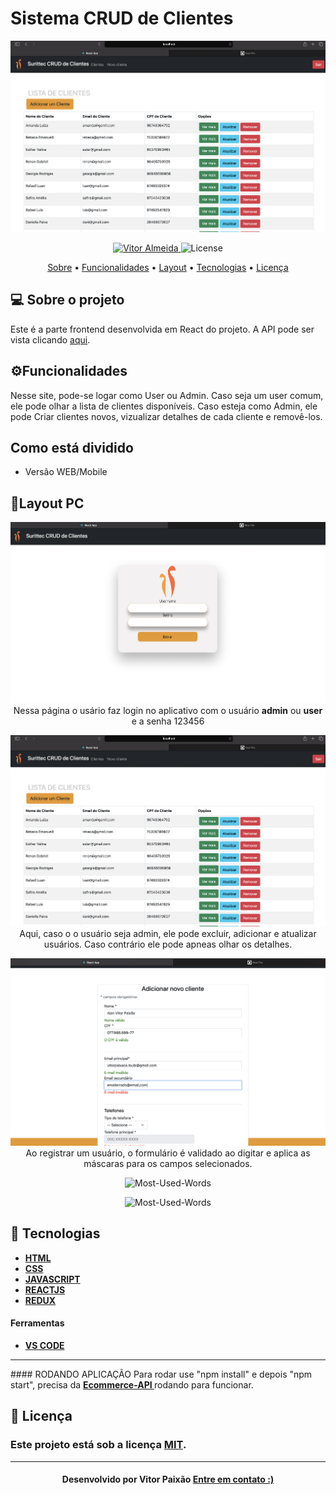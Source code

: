 

<p align="center">
  <h1> Sistema CRUD de Clientes  </h1>
   <img src="https://github.com/vitorpaixaoa/React-CRUD-frontend/blob/master/public/project-imgs/Lista-de-Clientes.png" alt="Clientes" />
</p>

<!-- Badges -->
<p align="center">
   <a href="https://www.linkedin.com/in/alan-vitor-paix%C3%A3o-almeida-44651117b/">
      <img alt="Vitor Almeida" src="https://img.shields.io/badge/-Vitor Paixão-blue?style=flat&logo=Linkedin&logoColor=bluee" />
   </a>
  <img alt="License" src="https://img.shields.io/badge/license-MIT-blue">
</p>

<!-- Indice-->
<p align="center">
 <a href="#-sobre-o-projeto">Sobre</a> •
 <a href="#-Funcionalidades">Funcionalidades</a> • 
 <a href="#-Layout">Layout</a> •  
 <a href="#-Tecnologias">Tecnologias</a> • 
 <a href="#-licença">Licença</a>
</p>

<!--Sobre o projeto-->
## 💻 Sobre o projeto

Este é a parte frontend desenvolvida em React do projeto. A API pode ser vista clicando <a href="https://github.com/vitorpaixaoa/springboot-backend">aqui</a>.
<!--Funcionalidades-->
## ⚙️Funcionalidades

   Nesse site, pode-se logar como User ou Admin. Caso seja um user comum, ele pode olhar a lista de clientes disponíveis. Caso esteja como Admin, ele pode Criar clientes novos, vizualizar detalhes de cada cliente e removê-los.

<!--Funcionalidades-->
## Como está dividido
 - Versão WEB/Mobile

<!--layout-->
## 🎨Layout PC

<p align="center">
   <img src="https://github.com/vitorpaixaoa/React-CRUD-frontend/blob/master/public/project-imgs/Pagina-de-Login.png" alt="Página de Login" />
  Nessa página o usário faz login no aplicativo com o usuário <strong>admin</strong> ou <strong>user</strong> e a senha 123456
  
</p>
<p align="center">
   <img src="https://github.com/vitorpaixaoa/React-CRUD-frontend/blob/master/public/project-imgs/Lista-de-Clientes.png" alt="Most-Used-Words" />
    Aqui, caso o o usuário seja admin, ele pode excluir, adicionar e atualizar usuários. Caso contrário ele pode apneas olhar os detalhes.
</p>
<p align="center">
   <img src="https://github.com/vitorpaixaoa/React-CRUD-frontend/blob/master/public/project-imgs/Registrar-Cliente-Validacao.png" alt="Most-Used-Words" />
    Ao registrar um usuário, o formulário é validado ao digitar e aplica as máscaras para os campos selecionados.
</p>
<p align="center">
   <img src="https://github.com/vitorpaixaoa/siteEcommerce/blob/master/static/img-site/checkout.png" alt="Most-Used-Words" />
</p>
<p align="center">
   <img src="https://github.com/vitorpaixaoa/siteEcommerce/blob/master/static/img-site/area-cliente.png" alt="Most-Used-Words" />
</p>

<!--layout-->
## 🚀  Tecnologias
- [**HTML** ]()
- [**CSS**]()
- [**JAVASCRIPT**]()
- [**REACTJS**]()
- [**REDUX**]()



#### Ferramentas
- [**VS CODE**]()
<hr/>
#### RODANDO APLICAÇÃO
Para rodar use "npm install" e depois "npm start", precisa da <a href="https://github.com/vitorpaixaoa/api_rest_ecommerce"> <strong> Ecommerce-API </strong> </a> rodando para funcionar.

<!--License session-->
## 📝 Licença
### Este projeto está sob a licença [MIT](./LICENSE).
---

<h4 align=center>Desenvolvido por Vitor Paixão <a href="https://www.linkedin.com/in/alan-vitor-paix%C3%A3o-almeida-44651117b/"> <strong>Entre em contato</strong> :)</a></a></h4>


